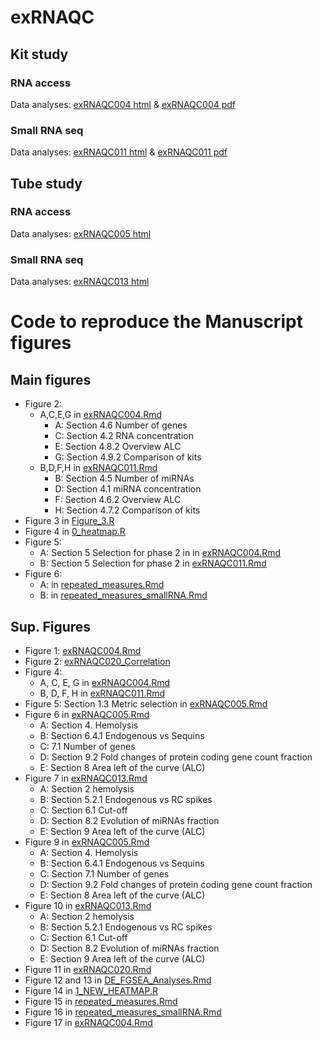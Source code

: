 # exRNAQC

## Kit study
### RNA access
Data analyses: [exRNAQC004 html](https://github.com/OncoRNALab/exRNAQC/blob/main/exRNAQC004/exRNAQC004.html) & [exRNAQC004 pdf](https://github.com/OncoRNALab/exRNAQC/blob/main/exRNAQC004/exRNAQC004.pdf)
### Small RNA seq
Data analyses: [exRNAQC011 html](https://github.com/OncoRNALab/exRNAQC/blob/main/exRNAQC011/exRNAQC011.html) & [exRNAQC011 pdf](https://github.com/OncoRNALab/exRNAQC/blob/main/exRNAQC011/exRNAQC011.pdf)

## Tube study
### RNA access
Data analyses: [exRNAQC005 html](https://github.com/OncoRNALab/exRNAQC/blob/main/exRNAQC005/exRNAQC005.html)

### Small RNA seq
Data analyses: [exRNAQC013 html](https://github.com/OncoRNALab/exRNAQC/blob/main/exRNAQC013/exRNAQC013.html)

# Code to reproduce the Manuscript figures 
## Main figures
- Figure  2:
    - A,C,E,G in [exRNAQC004.Rmd](https://github.com/OncoRNALab/exRNAQC/blob/main/exRNAQC004/exRNAQC004.Rmd)
        - A: Section 4.6 Number of genes
        - C: Section 4.2 RNA concentration
        - E: Section 4.8.2 Overview ALC
        - G: Section 4.9.2 Comparison of kits
    - B,D,F,H in [exRNAQC011.Rmd](https://github.com/OncoRNALab/exRNAQC/blob/main/exRNAQC011/exRNAQC011.Rmd)
        - B: Section 4.5 Number of miRNAs
        - D: Section 4.1 miRNA concentration  
        - F: Section 4.6.2 Overview ALC
        - H: Section 4.7.2 Comparison of kits
- Figure 3 in [Figure_3.R](https://github.com/OncoRNALab/exRNAQC/blob/main/exRNAQC005/manuscript_fig3/Figure_3.R)
- Figure 4 in [0_heatmap.R](https://github.com/OncoRNALab/exRNAQC/blob/main/exRNAQC020/0_heatmap.R)
- Figure 5:
    - A: Section 5 Selection for phase 2 in in [exRNAQC004.Rmd](https://github.com/OncoRNALab/exRNAQC/blob/main/exRNAQC004/exRNAQC004.Rmd)
    - B: Section 5 Selection for phase 2 in [exRNAQC011.Rmd](https://github.com/OncoRNALab/exRNAQC/blob/main/exRNAQC011/exRNAQC011.Rmd)
- Figure 6:
    - A: in [repeated_measures.Rmd](https://github.com/OncoRNALab/exRNAQC/blob/main/exRNAQC017/repeated_measures.Rmd) 
    - B: in [repeated_measures_smallRNA.Rmd](https://github.com/OncoRNALab/exRNAQC/blob/main/exRNAQC017/repeated_measures_smallRNA.Rmd) 
## Sup. Figures
- Figure 1: [exRNAQC004.Rmd](https://github.com/OncoRNALab/exRNAQC/blob/main/exRNAQC004/exRNAQC004.Rmd)
- Figure 2: [exRNAQC020_Correlation](https://github.com/OncoRNALab/exRNAQC/blob/main/exRNAQC020/FemtoPulseCorrelation.ipynb)
- Figure 4: 
    - A, C, E, G in [exRNAQC004.Rmd](https://github.com/OncoRNALab/exRNAQC/blob/main/exRNAQC004/exRNAQC004.Rmd)
    - B, D, F, H in [exRNAQC011.Rmd](https://github.com/OncoRNALab/exRNAQC/blob/main/exRNAQC011/exRNAQC011.Rmd)  
- Figure 5: Section 1.3 Metric selection in [exRNAQC005.Rmd](https://github.com/OncoRNALab/exRNAQC/blob/main/exRNAQC005/exRNAQC005.Rmd)
- Figure 6 in [exRNAQC005.Rmd](https://github.com/OncoRNALab/exRNAQC/blob/main/exRNAQC005/exRNAQC005.Rmd)
    - A: Section 4. Hemolysis
    - B: Section 6.4.1 Endogenous vs Sequins
    - C: 7.1 Number of genes
    - D: Section 9.2 Fold changes of protein coding gene count fraction
    - E: Section 8 Area left of the curve (ALC)
- Figure 7 in [exRNAQC013.Rmd](https://github.com/OncoRNALab/exRNAQC/blob/main/exRNAQC013/exRNAQC013.Rmd) 
    - A: Section 2 hemolysis
    - B: Section 5.2.1 Endogenous vs RC spikes
    - C: Section 6.1 Cut-off
    - D: Section 8.2 Evolution of miRNAs fraction
    - E: Section 9 Area left of the curve (ALC)
- Figure 9 in [exRNAQC005.Rmd](https://github.com/OncoRNALab/exRNAQC/blob/main/exRNAQC005/exRNAQC005.Rmd)
    - A: Section 4. Hemolysis
    - B: Section 6.4.1 Endogenous vs Sequins
    - C: Section 7.1 Number of genes
    - D: Section 9.2 Fold changes of protein coding gene count fraction
    - E: Section 8 Area left of the curve (ALC)
- Figure 10 in [exRNAQC013.Rmd](https://github.com/OncoRNALab/exRNAQC/blob/main/exRNAQC013/exRNAQC013.Rmd) 
    - A: Section 2 hemolysis
    - B: Section 5.2.1 Endogenous vs RC spikes
    - C: Section 6.1 Cut-off
    - D: Section 8.2 Evolution of miRNAs fraction
    - E: Section 9 Area left of the curve (ALC)
- Figure 11 in [exRNAQC020.Rmd](https://github.com/OncoRNALab/exRNAQC/blob/main/exRNAQC020/circRNA_analysis.html)
- Figure 12 and 13 in [DE_FGSEA_Analyses.Rmd](https://github.com/OncoRNALab/exRNAQC/blob/main/exRNAQC017/DE_FGSEA_Analyses.Rmd)
- Figure 14 in [1_NEW_HEATMAP.R](https://github.com/OncoRNALab/exRNAQC/blob/main/exRNAQC020/1_NEW_HEATMAP.R)
- Figure 15 in [repeated_measures.Rmd](https://github.com/OncoRNALab/exRNAQC/blob/main/exRNAQC017/repeated_measures.Rmd)
- Figure 16 in [repeated_measures_smallRNA.Rmd](https://github.com/OncoRNALab/exRNAQC/blob/main/exRNAQC017/repeated_measures_smallRNA.Rmd)
- Figure 17 in [exRNAQC004.Rmd](https://github.com/OncoRNALab/exRNAQC/blob/main/exRNAQC004/exRNAQC004.Rmd)


